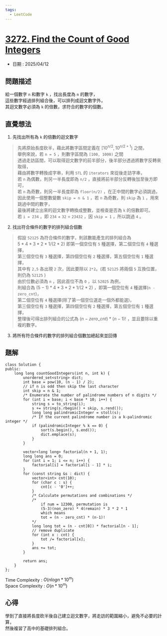 ```yaml
---
tags:
  - LeetCode
---
```


# [3272. Find the Count of Good Integers](https://leetcode.com/problems/find-the-count-of-good-integers/description/)  

+ 日期 : 2025/04/12  

## 問題描述  

給一個數字 `n` 和數字 `k` ，找出長度為 `n` 的數字，  
這些數字經過排列組合後，可以排列成迴文數字外，  
其迴文數字必須為 `k` 的倍數，求符合的數字的個數。  

## 直覺想法  

1. 先找出所有為 `k` 的倍數的迴文數字  
> 先將原始長度砍半，藉此將數字區間定義在 $[10^{n/2}, 10^{n/2+1})$ 之間，  
> 舉例來說，若 `n = 5` ，則數字區間為 `[100, 1000)` 之間  
> 透過走訪區間，可以取得迴文數字的前半部分，後半部分透過將數字反轉來取得，  
> 藉由將數字轉換成字串，利用 `STL` 的 `iterators` 來從後走訪字串，  
> 若 `n` 為偶數，則另一半長度即為 `n/2` ，直接將前半部分反轉後加至後方即可，  
> 若 `n` 為奇數，則另一半長度即為 `floor(n/2)` ，在正中間的數字必須跳過，  
> 因此使用一個整數變數 `skip = n & 1` ，若 `n` 為奇數，則 `skip` 為 `1` ，用來跳過中間的數字，  
> 最後將建立出來的迴文數字轉換成整數，並檢查是否為 `k` 的倍數即可。  
> 若 `i = 234` ，即 `234` + `32` = `23432` ，因 `skip = 1` ，所以跳過 `4` 。  

2. 找出符合條件的數字的排列組合個數  
> 假設 `52125` 為符合條件的數字，則該數能產生的排列組合為  
> $5*4*3*2*1/(2*2)$ 即第一個空位有 `5` 種選擇，第二個空位有 `4` 種選擇，  
> 第三個空位有 `3` 種選擇，第四個空位有 `2` 種選擇，第五個空位有 `1` 種選擇，  
> 其中有 `2,5` 各出現 `2` 次，因此要除以 `2*2`。(若 `52125` 將兩個 `5` 互換位置，則仍為 `52125` )  
> 由於位數必須為 `n` ，因此首位不為 `0` ，以 `52025` 為例，  
> 則組合為 $(5-1)*4*3*2*1/(2*2)$ ，即第一個空位有 `4` 種選擇(`n - zero_cnt`)，  
> 第二個空位有 `4` 種選擇(除了第一個空位選走一個外都能選)，  
> 第三個空位有 `3` 種選擇，第四個空位有 `2` 種選擇，第五個空位有 `1` 種選擇，  
> 整理後可得出排列組合的公式為 $(n - zero\_cnt) * (n-1)!$ ，並且要除以重複的數字。  

3. 將所有符合條件的數字的排列組合個數加總起來並回傳  

## 題解  

```cpp=
class Solution {
public:
    long long countGoodIntegers(int n, int k) {
        unordered_set<string> dict;
        int base = pow(10, (n - 1) / 2);
        // if n is odd then skip the last character
        int skip = n & 1;
        /* Enumerate the number of palindrome numbers of n digits */
        for (int i = base; i < base * 10; i++) {
            string s = to_string(i);
            s += string(s.rbegin() + skip, s.rend());
            long long palindromicInteger = stoll(s);
            /* If the current palindrome number is a k-palindromic integer */
            if (palindromicInteger % k == 0) {
                sort(s.begin(), s.end());
                dict.emplace(s);
            }
        }

        vector<long long> factorial(n + 1, 1);
        long long ans = 0;
        for (int i = 1; i <= n; i++) {
            factorial[i] = factorial[i - 1] * i;
        }
        for (const string &s : dict) {
            vector<int> cnt(10);
            for (char c : s) {
                cnt[c - '0']++;
            }
            /* Calculate permutations and combinations */
            /*
                if num = 12300, permutation is
                (5-3)(non_zero) * 4(remain) * 3 * 2 * 1
                which means
                tot = (n - zero_cnt) * (n-1)!
            */
            long long tot = (n - cnt[0]) * factorial[n - 1];
            // remove duplicate
            for (int x : cnt) {
                tot /= factorial[x];
            }
            ans += tot;
        }

        return ans;
    }
};
```

Time Complexity : $O(nlogn*10^m)$  
Space Complexity : $O(n*10^m)$  

## 心得  

學到了直接將長度砍半後自己建立迴文數字，將走訪的範圍縮小，避免不必要的計算，  
然後複習了高中的基礎排列組合。  
